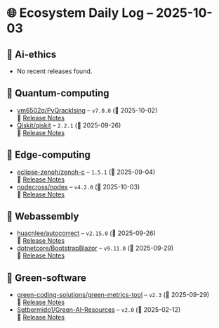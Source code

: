 # 🌐 Ecosystem Daily Log – 2025-10-03

## 🔹 Ai-ethics
- No recent releases found.

## 🔹 Quantum-computing
- [vm6502q/PyQrackIsing](https://github.com/vm6502q/PyQrackIsing/releases/tag/v7.0.0) – `v7.0.0` (📅 2025-10-02)  
  🔗 [Release Notes](https://github.com/vm6502q/PyQrackIsing/releases/tag/v7.0.0)
- [Qiskit/qiskit](https://github.com/Qiskit/qiskit/releases/tag/2.2.1) – `2.2.1` (📅 2025-09-26)  
  🔗 [Release Notes](https://github.com/Qiskit/qiskit/releases/tag/2.2.1)

## 🔹 Edge-computing
- [eclipse-zenoh/zenoh-c](https://github.com/eclipse-zenoh/zenoh-c/releases/tag/1.5.1) – `1.5.1` (📅 2025-09-04)  
  🔗 [Release Notes](https://github.com/eclipse-zenoh/zenoh-c/releases/tag/1.5.1)
- [nodecross/nodex](https://github.com/nodecross/nodex/releases/tag/v4.2.0) – `v4.2.0` (📅 2025-10-03)  
  🔗 [Release Notes](https://github.com/nodecross/nodex/releases/tag/v4.2.0)

## 🔹 Webassembly
- [huacnlee/autocorrect](https://github.com/huacnlee/autocorrect/releases/tag/v2.15.0) – `v2.15.0` (📅 2025-09-26)  
  🔗 [Release Notes](https://github.com/huacnlee/autocorrect/releases/tag/v2.15.0)
- [dotnetcore/BootstrapBlazor](https://github.com/dotnetcore/BootstrapBlazor/releases/tag/v9.11.0) – `v9.11.0` (📅 2025-09-29)  
  🔗 [Release Notes](https://github.com/dotnetcore/BootstrapBlazor/releases/tag/v9.11.0)

## 🔹 Green-software
- [green-coding-solutions/green-metrics-tool](https://github.com/green-coding-solutions/green-metrics-tool/releases/tag/v2.3) – `v2.3` (📅 2025-09-29)  
  🔗 [Release Notes](https://github.com/green-coding-solutions/green-metrics-tool/releases/tag/v2.3)
- [Sgtbermido1/Green-AI-Resources](https://github.com/Sgtbermido1/Green-AI-Resources/releases/tag/v2.0) – `v2.0` (📅 2025-02-12)  
  🔗 [Release Notes](https://github.com/Sgtbermido1/Green-AI-Resources/releases/tag/v2.0)